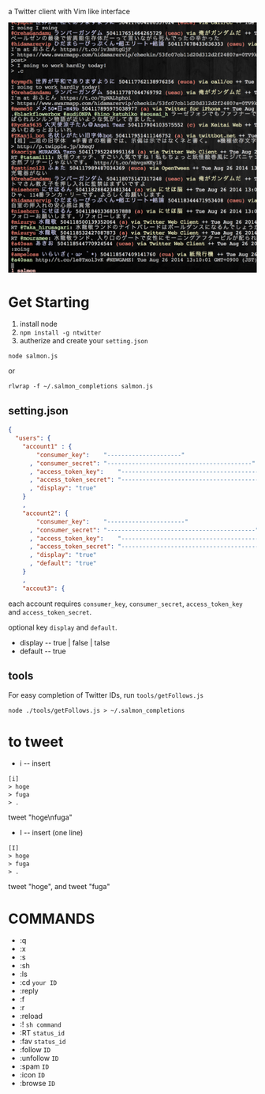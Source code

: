 a Twitter client with Vim like interface

![screen shot](./screenshot.png)

Get Starting
============

1. install node
1. `npm install -g ntwitter`
1. autherize and create your `setting.json`

```
node salmon.js
```

or

```
rlwrap -f ~/.salmon_completions salmon.js
```

setting.json
------------

```json
{
  "users": {
    "account1" : {
        "consumer_key":    "---------------------"
      , "consumer_secret": "-----------------------------------------"
      , "access_token_key":    "--------------------------------------------------"
      , "access_token_secret": "---------------------------------------------"
      , "display": "true"
    }
    ,
    "account2": {
        "consumer_key":    "----------------------"
      , "consumer_secret": "------------------------------------------"
      , "access_token_key":    "--------------------------------------------------"
      , "access_token_secret": "---------------------------------------------"
      , "display": "true"
      , "default": "true"
    }
    ,
    "accout3": {
```

each account requires `consumer_key`, `consumer_secret`, `access_token_key` and `access_token_secret`.

optional key `display` and `default`.

- display -- true | false | talse
- default -- true

tools
-----

For easy completion of Twitter IDs,
run `tools/getFollows.js`

```
node ./tools/getFollows.js > ~/.salmon_completions
```

to tweet
========

- i -- insert

```
[i]
> hoge
> fuga
> .
```

tweet "hoge\nfuga"

- I -- insert (one line)

```
[I]
> hoge
> fuga
> .
```

tweet "hoge",
and
tweet "fuga"

COMMANDS
========

- :q
- :x
- :s
- :sh
- :ls
- :cd `your ID`
- :reply
- :f
- :r
- :reload
- :! `sh command`
- :RT `status_id`
- :fav `status_id`
- :follow `ID`
- :unfollow `ID`
- :spam `ID`
- :icon `ID`
- :browse `ID`

